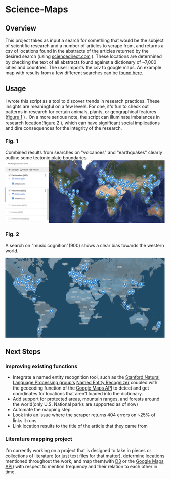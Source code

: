 # Science-Maps

## Overview
This project takes as input a search for something that would be the 
subject of scientific research and a number of articles to scrape from, and returns a csv of locations found in the abstracts of the articles returned by the desired search (using [sciencedirect.com](sciencedirect.com) ). 
These locations are determined by checking the text of all abstracts found against a dictionary of ~7,000 cities and countries. The user 
imports the csv to google maps. An example map with results from a few different 
searches can be [found here](https://drive.google.com/open?id=1uSapi_Us20bfaV65zegpFPFT6kr9oFDk&usp=sharing).

## Usage
I wrote this script as a tool to discover trends in research practices. These insights are meaningful on a few levels. For one, it's fun to check out patterns in research for certain animals, plants, or geographical features ([figure 1](https://github.com/KLaFleur/Science-Maps#fig-1) ) . On a more serious note, the script can illuminate imbalances in research location([figure 2](https://github.com/KLaFleur/Science-Maps#fig-2) ), which can have significant social implications and dire consequences for the integrity of the research. 

### Fig. 1

Combined results from searches on "volcanoes" and "earthquakes" clearly outline some tectonic plate boundaries
![text](https://github.com/KLaFleur/Science-Maps/blob/master/Earthq%2Bvolcanoes.png)

### Fig. 2

A search on "music cognition"(900) shows a clear bias towards the western world. 

![text](music+cognition.png)









## Next Steps  



### improving existing functions

* Integrate a named entity recognition tool, such as the [Stanford Natural Language Processing group's](https://nlp.stanford.edu/) [Named Entity Recognizer](https://nlp.stanford.edu/software/CRF-NER.html) coupled with the geocoding function of the [Google Maps API](https://developers.google.com/maps/) to detect and get coordinates for locations that aren't loaded into the dictionary.
* Add support for protected areas, mountain ranges, and forests around the world(only U.S. National parks are supported as of now)
* Automate the mapping step 
* Look into an issue where the scraper returns 404 errors on ~25% of links it runs
* Link location results to the title of the article that they came from 

### Literature mapping project 
I'm currently working on a project that is designed to take in pieces or collections of literature (or just text files for that matter), determine locations mentioned throughout the work, and map them(with [D3](https://d3js.org/) or the [Google Maps API](https://developers.google.com/maps/)) with respect to mention frequency and their relation to each other in time.








